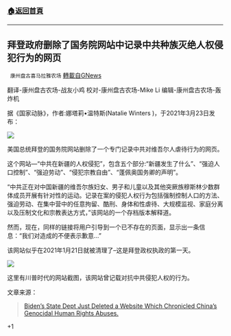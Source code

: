 ###  [:house:返回首頁](https://github.com/ourhimalayas/txt)
---

## 拜登政府删除了国务院网站中记录中共种族灭绝人权侵犯行为的网页
` 康州盘古喜马拉雅农场` [轉載自GNews](https://gnews.org/zh-hans/1011905/)

翻译-康州盘古农场-战友小鸡
校对-康州盘古农场-Mike Li
编辑-康州盘古农场-轰炸机

据《国家动脉》，作者:娜塔莉•温特斯(Natalie Winters )，于2021年3月23日发布：

![]()![](https://gnews.org/wp-content/uploads/2021/03/1-264.jpg)

美国总统拜登的国务院网站删除了一个专门记录中共对维吾尔人虐待行为的网页。

这个网站—“中共在新疆的人权侵犯”，包含五个部分:“新疆发生了什么”、“强迫人口控制”、“强迫劳动”、“侵犯宗教自由”、“蓬佩奥国务卿的声明”。

“中共正在对中国新疆的维吾尔族妇女、男子和儿童以及其他突厥族穆斯林少数群体成员开展有针对性的运动。记录在案的侵犯人权行为包括强制控制人口的方法、强迫劳动、在集中营中的任意拘留、酷刑、身体和性虐待、大规模监视、家庭分离以及压制文化和宗教表达方式，”该网站的一个存档版本解释道。

然而，现在，同样的链接将用户引导到一个已不存在的页面，显示出一条信息：“我们对造成的不便表示歉意…”

该网站似乎在2021年1月21日就被清理了–这是拜登政权执政的第一天。

![]()![](https://gnews.org/wp-content/uploads/2021/03/Screen-Shot-2021-03-23-at-9.30.23-AM-800x370-1.png)

这里有川普时代的网站截图，该网站曾记载对抗中共侵犯人权的行为。

文章来源：



> [Biden’s State Dept Just Deleted a Website Which Chronicled China’s Genocidal Human Rights Abuses.](https://thenationalpulse.com/breaking/biden-deletes-uyghur-state-website/)



+1
